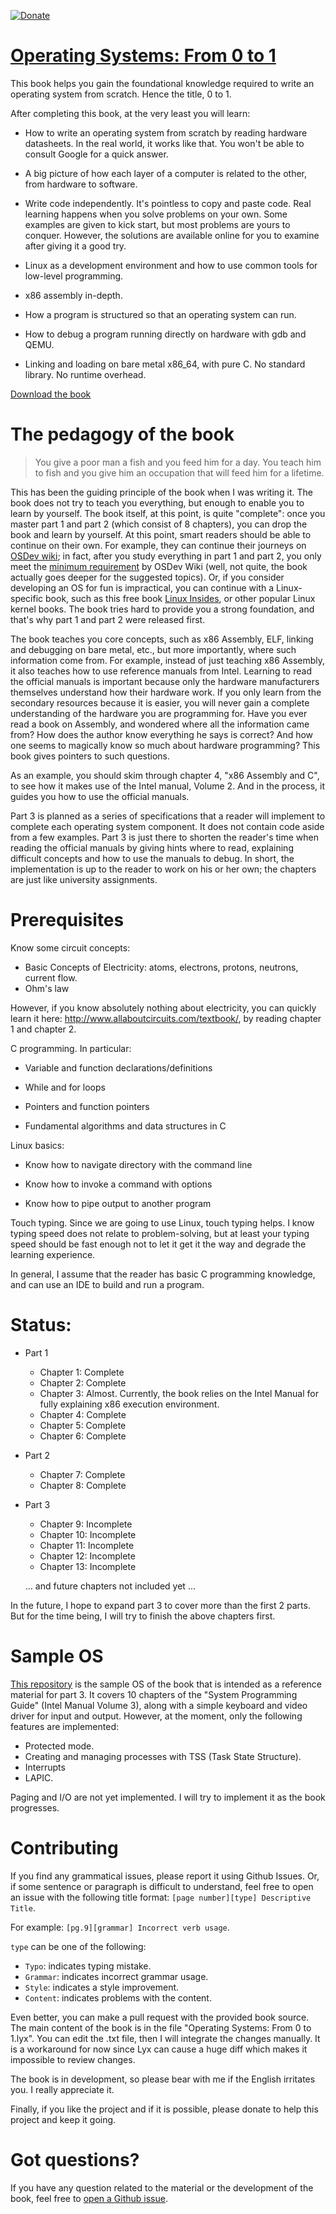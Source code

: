 
[![Donate](https://img.shields.io/badge/Donate-PayPal-green.svg)](https://www.paypal.com/cgi-bin/webscr?cmd=_donations&business=tuhdo1710%40gmail%2ecom&lc=VN&item_number=tuhdo&currency_code=USD&bn=PP%2dDonationsBF%3aDonate%2dPayPal%2dgreen%2esvg%3aNonHosted)

[Operating Systems: From 0 to 1](https://tuhdo.github.io/os01/)
=============================

This book helps you gain the foundational knowledge required to write an
operating system from scratch. Hence the title, 0 to 1.

After completing this book, at the very least you will learn:

- How to write an operating system from scratch by reading hardware datasheets.
  In the real world, it works like that. You won't be able to consult Google for
  a quick answer.

- A big picture of how each layer of a computer is related to the other, from hardware to software.

- Write code independently. It's pointless to copy and paste code. Real learning
  happens when you solve problems on your own. Some examples are given to kick
  start, but most problems are yours to conquer. However, the solutions are
  available online for you to examine after giving it a good try.

- Linux as a development environment and how to use common tools for low-level
  programming.

- x86 assembly in-depth.

- How a program is structured so that an operating system can run.

- How to debug a program running directly on hardware with gdb and QEMU.

- Linking and loading on bare metal x86_64, with pure C. No standard library. No
  runtime overhead.

[Download the book](https://github.com/tuhdo/os01/blob/master/Operating_Systems_From_0_to_1.pdf)

# The pedagogy of the book

> You give a poor man a fish and you feed him for a day. You teach him to fish
> and you give him an occupation that will feed him for a lifetime.

This has been the guiding principle of the book when I was writing it. The book does
not try to teach you everything, but enough to enable you to learn by yourself.
The book itself, at this point, is quite "complete": once you master part 1 and
part 2 (which consist of 8 chapters), you can drop the book and learn by
yourself. At this point, smart readers should be able to continue on their own.
For example, they can continue their journeys
on [OSDev wiki](http://wiki.osdev.org/Main_Page); in fact, after you study
everything in part 1 and part 2, you only meet
the [minimum requirement](http://wiki.osdev.org/Required_Knowledge) by OSDev
Wiki (well, not quite, the book actually goes deeper for the suggested topics).
Or, if you consider developing an OS for fun is impractical, you can continue
with a Linux-specific book, such as this free
book [Linux Insides](https://0xax.gitbooks.io/linux-insides/content/), or other
popular Linux kernel books. The book tries hard to provide you a strong
foundation, and that's why part 1 and part 2 were released first.

The book teaches you core concepts, such as x86 Assembly, ELF, linking and
debugging on bare metal, etc., but more importantly, where such information
come from. For example, instead of just teaching x86 Assembly, it also teaches
how to use reference manuals from Intel. Learning to read the official
manuals is important because only the hardware manufacturers themselves
understand how their hardware work. If you only learn from the secondary
resources because it is easier, you will never gain a complete understanding of
the hardware you are programming for. Have you ever read a book on Assembly, and
wondered where all the information came from? How does the author know
everything he says is correct? And how one seems to magically know so much about
hardware programming? This book gives pointers to such questions.

As an example, you should skim through chapter 4, "x86 Assembly and C", to see
how it makes use of the Intel manual, Volume 2. And in
the process, it guides you how to use the official manuals.

Part 3 is planned as a series of specifications that a reader will implement to
complete each operating system component. It does not contain code aside from a
few examples. Part 3 is just there to shorten the reader's time when reading the
official manuals by giving hints where to read, explaining difficult concepts
and how to use the manuals to debug. In short, the implementation is up to the
reader to work on his or her own; the chapters are just like university assignments.

# Prerequisites

Know some circuit concepts:
+ Basic Concepts of Electricity: atoms, electrons, protons, neutrons, current flow.
+ Ohm's law

However, if you know absolutely nothing about electricity, you can quickly learn it here:
<http://www.allaboutcircuits.com/textbook/>, by reading chapter 1 and chapter 2.

C programming. In particular:

+ Variable and function declarations/definitions

+ While and for loops

+ Pointers and function pointers

+ Fundamental algorithms and data structures in C

Linux basics:

+ Know how to navigate directory with the command line

+ Know how to invoke a command with options

+ Know how to pipe output to another program

Touch typing. Since we are going to use Linux, touch typing helps. I know typing
speed does not relate to problem-solving, but at least your typing speed should
be fast enough not to let it get it the way and degrade the learning experience.

In general, I assume that the reader has basic C programming knowledge, and can
use an IDE to build and run a program.

# Status:
* Part 1
    - Chapter 1: Complete
    - Chapter 2: Complete
    - Chapter 3: Almost. Currently, the book relies on the Intel Manual for fully explaining x86 execution environment.
    - Chapter 4: Complete
    - Chapter 5: Complete
    - Chapter 6: Complete
* Part 2
    - Chapter 7: Complete
    - Chapter 8: Complete
* Part 3
    - Chapter 9: Incomplete
    - Chapter 10: Incomplete
    - Chapter 11: Incomplete
    - Chapter 12: Incomplete
    - Chapter 13: Incomplete

    ... and future chapters not included yet ...

In the future, I hope to expand part 3 to cover more than the first 2 parts. But
for the time being, I will try to finish the above chapters first.

# Sample OS
[This repository](https://github.com/tuhdo/sample-os) is the sample OS of the
book that is intended as a reference material for part 3. It covers 10 chapters
of the "System Programming Guide" (Intel Manual Volume 3), along with a simple
keyboard and video driver for input and output. However, at the moment, only the
following features are implemented:

- Protected mode.
- Creating and managing processes with TSS (Task State Structure).
- Interrupts
- LAPIC.

Paging and I/O are not yet implemented. I will try to implement it as the book progresses.

# Contributing

If you find any grammatical issues, please report it using Github Issues. Or, if
some sentence or paragraph is difficult to understand, feel free to open an
issue with the following title format: `[page number][type] Descriptive Title`.

For example: `[pg.9][grammar] Incorrect verb usage`.

`type` can be one of the following:

- `Typo`: indicates typing mistake.
- `Grammar`: indicates incorrect grammar usage.
- `Style`: indicates a style improvement.
- `Content`: indicates problems with the content.

Even better, you can make a pull request with the provided book source. The main
content of the book is in the file "Operating Systems: From 0 to 1.lyx". You can
edit the .txt file, then I will integrate the changes manually. It is a
workaround for now since Lyx can cause a huge diff which makes it impossible to
review changes.

The book is in development, so please bear with me if the English irritates you.
I really appreciate it.

Finally, if you like the project and if it is possible, please donate to help
this project and keep it going.

# Got questions?
If you have any question related to the material or the development of the book,
feel free to [open a Github issue](https://github.com/tuhdo/os01/issues/new).
